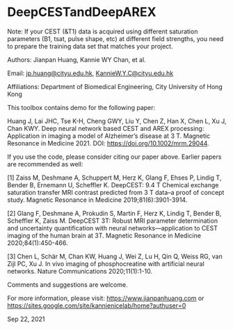 # DeepCESTandDeepAREX

Note: If your CEST (&T1) data is acquired using different saturation parameters (B1, tsat, pulse shape, etc) at different field strengths, you need to prepare the training data set that matches your project.

Authors: Jianpan Huang, Kannie WY Chan, et al.

Email: jp.huang@cityu.edu.hk, KannieW.Y.C@cityu.edu.hk

Affiliations: Department of Biomedical Engineering, City University of Hong Kong

This toolbox contains demo for the following paper:

Huang J, Lai JHC, Tse K-H, Cheng GWY, Liu Y, Chen Z, Han X, Chen L, Xu J, Chan KWY. Deep neural network based CEST and AREX processing: Application in imaging a model of Alzheimer’s disease at 3 T. Magnetic Resonance in Medicine 2021. DOI: https://doi.org/10.1002/mrm.29044.

If you use the code, please consider citing our paper above. Earlier papers are recommended as well:

[1] Zaiss M, Deshmane A, Schuppert M, Herz K, Glang F, Ehses P, Lindig T, Bender B, Ernemann U, Scheffler K. DeepCEST: 9.4 T Chemical exchange saturation transfer MRI contrast predicted from 3 T data–a proof of concept study. Magnetic Resonance in Medicine 2019;81(6):3901-3914.

[2] Glang F, Deshmane A, Prokudin S, Martin F, Herz K, Lindig T, Bender B, Scheffler K, Zaiss M. DeepCEST 3T: Robust MRI parameter determination and uncertainty quantification with neural networks—application to CEST imaging of the human brain at 3T. Magnetic Resonance in Medicine 2020;84(1):450-466.

[3] Chen L, Schär M, Chan KW, Huang J, Wei Z, Lu H, Qin Q, Weiss RG, van Zijl PC, Xu J. In vivo imaging of phosphocreatine with artificial neural networks. Nature Communications 2020;11(1):1-10.


Comments and suggestions are welcome.

For more information, please visit: https://www.jianpanhuang.com or https://sites.google.com/site/kannienicelab/home?authuser=0

Sep 22, 2021

